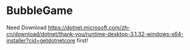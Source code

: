 # BubbleGame
Need Download https://dotnet.microsoft.com/zh-cn/download/dotnet/thank-you/runtime-desktop-3.1.32-windows-x64-installer?cid=getdotnetcore first!
